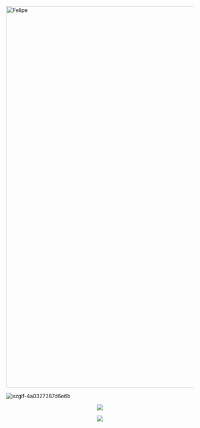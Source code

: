 
<img width="1536" height="1024" alt="Felipe" src="https://github.com/user-attachments/assets/0c1d7a47-0b2e-4496-a33a-89e4298443d7" />


![ezgif-4a0327387d6e6b](https://github.com/user-attachments/assets/7be19f23-1b74-400e-a9e8-6389bf21a80f)



<p align="center">
  <img src="https://github-readme-stats.vercel.app/api?username=Felipe42578468&show_icons=true&theme=radical" />
</p>

<p align="center">
  <img src="https://streak-stats.demolab.com?user=Felipe42578468O&theme=radical&hide_border=true" />
</p>

